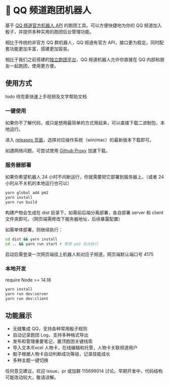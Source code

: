 # 🎲 QQ 频道跑团机器人

基于 [QQ 频道官方机器人 API](https://bot.q.qq.com/wiki/#%E7%AE%80%E4%BB%8B) 的跑团工具。可以方便快捷地为你的 QQ 频道加入骰子，并提供多种实用的跑团后台管理功能。

相比于传统的非官方 QQ 群机器人，QQ 频道有官方 API，接口更为稳定。同时配套功能更加丰富，搭建更加容易。

相比于我们之前搭建的[独立跑团平台](https://github.com/paotuan/paotuan)，QQ 频道机器人允许你直接在 QQ 内部和朋友一起跑团，使用更方便。

## 使用方式

todo 待完善快速上手视频及文字帮助文档

### 一键使用
如果你不了解代码，或只是想用最简单的方式用起来，可以直接下载二进制包，本地运行。

进入 [releases 页面](https://github.com/paotuan/qqchannel-bot/releases)，选择对应操作系统（win/mac）的最新版本下载即可。

如遇网络问题，可尝试使用 [Github Proxy](https://ghproxy.com/) 加速下载。

### 服务器部署
如果你希望机器人 24 小时不间断运行，你就需要把它部署到服务器上。（或者 24 小时从不关机的本地运行也可以）

```bash
yarn global add pm2
yarn install
yarn run build
```
构建产物会生成在 dist 目录下，如需前后端分离部署，各自部署 server 和 client 文件夹即可。（网页端需修改下服务器地址，后续暴露配置）

如需单体部署，则继续执行：
```bash
cd dist && yarn install
cd .. && yarn run start # 使用 pm2 后台执行
```
启动后需登录一次网页端挂上机器人和对应子频道，网页端默认端口号 4175

### 本地开发
require Node >= 14.18

```bash
yarn install
yarn run dev:server
yarn run dev:client
```

## 功能展示
- 无缝集成 QQ，支持各种常用骰子规则
- 自动记录跑团 Log，支持多种格式导出
- 发布和管理重要笔记，置顶跑团关键线索
- 导入文本/Excel 人物卡，在线编辑和托管，人物卡关联频道用户
- 骰子根据人物卡自动判断成功等级，记录技能成长
- 多种主题一键切换


任何意见建议，欢迎 issue，pr 或加群 115699014 讨论。早期开发中，代码结构可能改动较大，敬请谅解。
